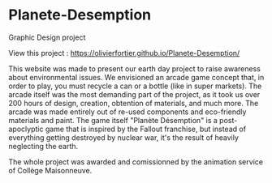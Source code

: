 # Planete-Desemption
Graphic Design project

View this project : https://olivierfortier.github.io/Planete-Desemption/

This website was made to present our earth day project to raise awareness about environmental issues.
We envisioned an arcade game concept that, in order to play, you must recycle a can or a bottle (like in super markets). 
The arcade itself was the most demanding part of the project, as it took us over 200 hours of design, creation, obtention of materials, and much more.
The arcade was made entirely out of re-used components and eco-friendly materials and paint.
The game itself "Planète Désemption" is a post-apoclyptic game that is inspired by the Fallout franchise, but instead of everything getting destroyed by nuclear war, it's the result of heavily neglecting the earth.

The whole project was awarded and comissionned by the animation service of Collège Maisonneuve.
